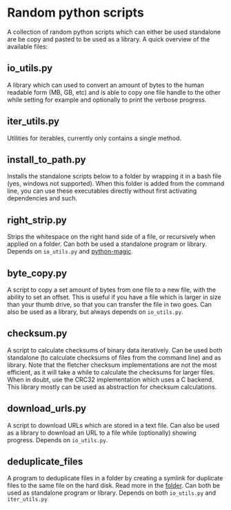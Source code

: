 # Random python scripts

A collection of random python scripts which can either be used standalone are be copy and pasted to be used as a library. A quick overview of the available files:

## io_utils.py

A library which can used to convert an amount of bytes to the human readable form (MB, GB, etc) and is able to copy one file handle to the other while setting for example and optionally to print the verbose progress.


## iter_utils.py

Utilities for iterables, currently only contains a single method.

## install_to_path.py

Installs the standalone scripts below to a folder by wrapping it in a bash file (yes, windows not supported). When this folder is added from the command line, you can use these executables directly without first activating dependencies and such.

## right_strip.py

Strips the whitespace on the right hand side of a file, or recursively when applied on a folder. Can both be used a standalone program or library. Depends on `io_utils.py` and [python-magic](https://pypi.org/project/python-magic/).

## byte_copy.py

A script to copy a set amount of bytes from one file to a new file, with the ability to set an offset. This is useful if you have a file which is larger in size than your thumb drive, so that you can transfer the file in two goes. Can also be used as a library, but always depends on `io_utils.py`. 

## checksum.py

A script to calculate checksums of binary data iteratively. Can be used both standalone (to calculate checksums of files from the command line) and as library. Note that the fletcher checksum implementations are not the most efficient, as it will take a while to calculate the checksums for larger files. When in doubt, use the CRC32 implementation which uses a C backend. This library mostly can be used as abstraction for checksum calculations.

## download_urls.py

A script to download URLs which are stored in a text file. Can also be used as a library to download an URL to a file while (optionally) showing progress. Depends on `io_utils.py`.

## deduplicate_files

A program to deduplicate files in a folder by creating a symlink for duplicate files to the same file on the hard disk. Read more in the [folder](deduplicate_files/README.md). Can both be used as standalone program or library. Depends on both `io_utils.py` and `iter_utils.py`
